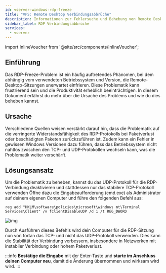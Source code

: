 ```yaml
---
id: vserver-windows-rdp-freeze
title: "VPS: Remote Desktop Verbindungsabbrüche"
description: Informationen zur Fehlersuche und Behebung von Remote Desktop Verbindungsabbrüche - ZAP-Hosting.com Dokumentation
sidebar_label: RDP Verbindungsabbrüche
services:
  - vserver
---
```


import InlineVoucher from '@site/src/components/InlineVoucher';

## Einführung

Das RDP-Freeze-Problem ist ein häufig auftretendes Phänomen, bei dem abhängig vom verwendeten Betriebssystem und Version, die Remote-Desktop-Sitzungen unerwartet einfrieren. Diese Problematik kann frustrierend sein und die Produktivität erheblich beeinträchtigen. In diesem Dokument erfährst du mehr über die Ursache des Problems und wie du dies beheben kannst. 

<InlineVoucher />

## Ursache

Verschiedene Quellen weisen verstärkt darauf hin, dass die Problematik auf die verringerte Widerstandsfähigkeit des RDP-Protokolls bei Paketverlust oder beschädigten Paketen zurückzuführen ist. Zudem kann ein Fehler in gewissen Windows Versionen dazu führen, dass das Betriebssystem nicht nahtlos zwischen den TCP- und UDP-Protokollen wechseln kann, was die Problematik weiter verschärft.

## Lösungsansatz
Um die Problematik  zu beheben, kannst du das UDP-Protokoll für die RDP-Verbindung deaktivieren und stattdessen nur das stabilere TCP-Protokoll verwenden Öffne dazu die Eingabeaufforderung (cmd.exe) als Administrator auf deinem eigenen Computer und führe den folgenden Befehl aus:

```
reg add "HKLM\software\policies\microsoft\windows nt\Terminal Services\Client" /v fClientDisableUDP /d 1 /t REG_DWORD
```

![img](https://screensaver01.zap-hosting.com/index.php/s/6E6AzroG88ETj2X/preview)

Durch Ausführen dieses Befehls wird dein Computer für die RDP-Sitzung nun von fortan das TCP- und nicht das UDP-Protokoll verwenden. Dies kann die Stabilität der Verbindung verbessern, insbesondere in Netzwerken mit instabiler Verbindung oder hohem Paketverlust.

:::info
**Bestätige die Eingabe** mit der Enter-Taste und **starte im Anschluss deinen Computer neu**, damit die Änderung übernommen und wirksam wird wird. 
:::